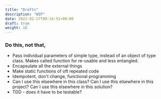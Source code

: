```yaml
---
title: "Drafts"
description: "WIP"
date: 2022-02-27T00:34:51+09:00
draft: true
weight: 18
---
```


### Do this, not that,
* Pass individual parameters of simple type, instead of an object of type class.  Makes called function for re-usable and less entangled.
* Encapsulate all the external things
* Make static functions of oft repeated code
* Idempotent, don't change, functional programming
* Can I use this elsewhere in this class?  Can I use this elsewhere in this project?  Can I use this elsewhere in this solution?
* TDD - does it have to be testable?
